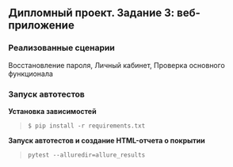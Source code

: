 ## Дипломный проект. Задание 3: веб-приложение

### Реализованные сценарии

Восстановление пароля, Личный кабинет, Проверка основного функционала


### Запуск автотестов

**Установка зависимостей**

> `$ pip install -r requirements.txt`

**Запуск автотестов и создание HTML-отчета о покрытии**

>  `pytest --alluredir=allure_results `
